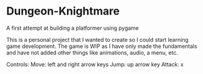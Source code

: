 # Dungeon-Knightmare
A first attempt at building a platformer using pygame

This is a personal project that I wanted to create so I could start learning game development.
The game is WIP as I have only made the fundamentals and have not added other things like animations, audio, a menu, etc.

Controls:
  Move: left and right arrow keys
  Jump: up arrow key
  Attack: x
